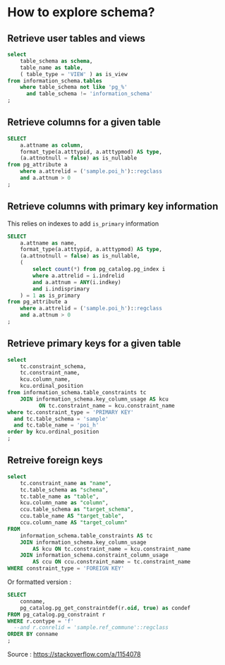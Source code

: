 # How to explore schema?

## Retrieve user tables and views

```sql
select
	table_schema as schema,
	table_name as table,
	( table_type = 'VIEW' ) as is_view
from information_schema.tables
	where table_schema not like 'pg_%'
  	  and table_schema != 'information_schema'
;
```


## Retrieve columns for a given table

```sql
SELECT
    a.attname as column,
    format_type(a.atttypid, a.atttypmod) AS type,
    (a.attnotnull = false) as is_nullable
from pg_attribute a
    where a.attrelid = ('sample.poi_h')::regclass
    and a.attnum > 0
;
```

## Retrieve columns with primary key information

This relies on indexes to add `is_primary` information

```sql
SELECT
    a.attname as name,
    format_type(a.atttypid, a.atttypmod) AS type,
    (a.attnotnull = false) as is_nullable,
    (
        select count(*) from pg_catalog.pg_index i
        where a.attrelid = i.indrelid
        and a.attnum = ANY(i.indkey)
        and i.indisprimary
    ) = 1 as is_primary
from pg_attribute a
    where a.attrelid = ('sample.poi_h')::regclass
    and a.attnum > 0
;
```

## Retrieve primary keys for a given table

```sql
select
	tc.constraint_schema,
	tc.constraint_name,
	kcu.column_name,
	kcu.ordinal_position
from information_schema.table_constraints tc
	JOIN information_schema.key_column_usage AS kcu
	      ON tc.constraint_name = kcu.constraint_name
where tc.constraint_type = 'PRIMARY KEY'
  and tc.table_schema = 'sample'
  and tc.table_name = 'poi_h'
order by kcu.ordinal_position
;
```


## Retreive foreign keys


```sql
select
    tc.constraint_name as "name",
    tc.table_schema as "schema",
    tc.table_name as "table",
    kcu.column_name as "column",
    ccu.table_schema as "target_schema",
    ccu.table_name AS "target_table",
    ccu.column_name AS "target_column"
FROM
    information_schema.table_constraints AS tc
    JOIN information_schema.key_column_usage
        AS kcu ON tc.constraint_name = kcu.constraint_name
    JOIN information_schema.constraint_column_usage
        AS ccu ON ccu.constraint_name = tc.constraint_name
WHERE constraint_type = 'FOREIGN KEY'
```

Or formatted version :

```sql
SELECT
	conname,
  	pg_catalog.pg_get_constraintdef(r.oid, true) as condef
FROM pg_catalog.pg_constraint r
WHERE r.contype = 'f'
  --and r.conrelid = 'sample.ref_commune'::regclass
ORDER BY conname
;
```

Source : https://stackoverflow.com/a/1154078

